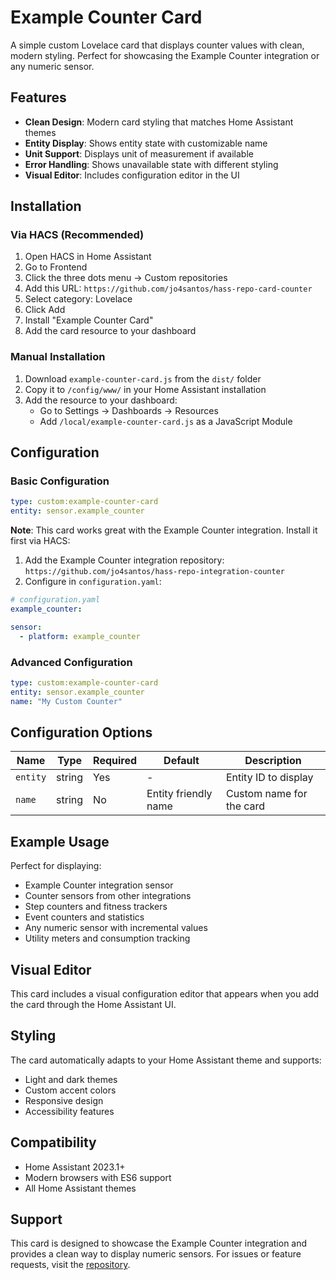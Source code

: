 # Example Counter Card

A simple custom Lovelace card that displays counter values with clean, modern styling. Perfect for showcasing the Example Counter integration or any numeric sensor.

## Features

- **Clean Design**: Modern card styling that matches Home Assistant themes
- **Entity Display**: Shows entity state with customizable name
- **Unit Support**: Displays unit of measurement if available
- **Error Handling**: Shows unavailable state with different styling
- **Visual Editor**: Includes configuration editor in the UI

## Installation

### Via HACS (Recommended)

1. Open HACS in Home Assistant
2. Go to Frontend
3. Click the three dots menu → Custom repositories
4. Add this URL: `https://github.com/jo4santos/hass-repo-card-counter`
5. Select category: Lovelace
6. Click Add
7. Install "Example Counter Card"
8. Add the card resource to your dashboard

### Manual Installation

1. Download `example-counter-card.js` from the `dist/` folder
2. Copy it to `/config/www/` in your Home Assistant installation
3. Add the resource to your dashboard:
   - Go to Settings → Dashboards → Resources
   - Add `/local/example-counter-card.js` as a JavaScript Module

## Configuration

### Basic Configuration

```yaml
type: custom:example-counter-card
entity: sensor.example_counter
```

**Note**: This card works great with the Example Counter integration. Install it first via HACS:

1. Add the Example Counter integration repository: `https://github.com/jo4santos/hass-repo-integration-counter`
2. Configure in `configuration.yaml`:

```yaml
# configuration.yaml
example_counter:

sensor:
  - platform: example_counter
```

### Advanced Configuration

```yaml
type: custom:example-counter-card
entity: sensor.example_counter
name: "My Custom Counter"
```

## Configuration Options

| Name | Type | Required | Default | Description |
|------|------|----------|---------|-------------|
| `entity` | string | Yes | - | Entity ID to display |
| `name` | string | No | Entity friendly name | Custom name for the card |

## Example Usage

Perfect for displaying:
- Example Counter integration sensor
- Counter sensors from other integrations
- Step counters and fitness trackers
- Event counters and statistics
- Any numeric sensor with incremental values
- Utility meters and consumption tracking

## Visual Editor

This card includes a visual configuration editor that appears when you add the card through the Home Assistant UI.

## Styling

The card automatically adapts to your Home Assistant theme and supports:
- Light and dark themes
- Custom accent colors
- Responsive design
- Accessibility features

## Compatibility

- Home Assistant 2023.1+
- Modern browsers with ES6 support
- All Home Assistant themes

## Support

This card is designed to showcase the Example Counter integration and provides a clean way to display numeric sensors. For issues or feature requests, visit the [repository](https://github.com/jo4santos/hass-repo).